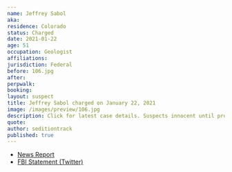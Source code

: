 ```yaml
---
name: Jeffrey Sabol
aka:
residence: Colorado
status: Charged
date: 2021-01-22
age: 51
occupation: Geologist
affiliations:
jurisdiction: Federal
before: 106.jpg
after:
perpwalk:
booking:
layout: suspect
title: Jeffrey Sabol charged on January 22, 2021
image: /images/preview/106.jpg
description: Click for latest case details. Suspects innocent until proven guilty.
quote:
author: seditiontrack
published: true
---
```


- [News Report](https://www.cnbc.com/2021/01/22/capitol-riots-man-admits-dragging-cop-to-be-beaten-by-flag-pole.html)
- [FBI Statement (Twitter)](https://twitter.com/NewYorkFBI/status/1352658310269382656?s=20)
